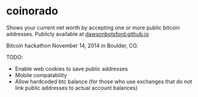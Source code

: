 coinorado
========
Shows your current net worth by accepting one or more public bitcoin addresses. Publicly available at [dawsonbotsford.github.io](http://dawsonbotsford.github.io)

Bitcoin hackathon November 14, 2014 in Boulder, CO.

TODO:
* Enable web cookies to save public addresses
* Mobile compatability
* Allow hardcoded btc balance (for those who use exchanges that do not link public addresses to actual  account balances)
